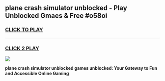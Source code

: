 
## plane crash simulator unblocked - Play Unblocked Gmaes & Free #o58oi
<h3>
<a href="https://news.freeplayer.one?title=plane_crash_simulator_unblocked&ref=24F">CLICK TO PLAY</a></h3>
<hr>

<h3>
<a href="https://news.freeplayer.one?title=plane_crash_simulator_unblocked&ref=24F">CLICK 2 PLAY</a>
  
</h3>

<a href="https://news.freeplayer.one?title=plane_crash_simulator_unblocked&ref=24F/"><img src="https://clearcache.store/games.png"></a>


**plane crash simulator unblocked games unblocked: Your Gateway to Fun and Accessible Online Gaming**
